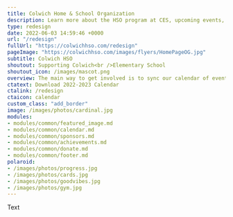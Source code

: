 ```yaml
---
title: Colwich Home & School Organization
description: Learn more about the HSO program at CES, upcoming events, and find out how you can contribute.
type: redesign
date: 2022-06-03 14:59:46 +0000
url: "/redesign"
fullUrl: "https://colwichhso.com/redesign"
pageImage: "https://colwichhso.com/images/flyers/HomePageOG.jpg"
subtitle: Colwich HSO
shoutout: Supporting Colwich<br />Elementary School
shoutout_icon: /images/mascot.png
overview: The main way to get involved is to sync our calendar of events, which will keep you updated on all upcoming HSO activities.
ctatext: Download 2022-2023 Calendar
ctalink: /redesign
ctaicon: calendar
custom_class: "add_border"
image: /images/photos/cardinal.jpg
modules:
- modules/common/featured_image.md
- modules/common/calendar.md
- modules/common/sponsors.md
- modules/common/achievements.md
- modules/common/donate.md
- modules/common/footer.md
polaroid:
- /images/photos/progress.jpg
- /images/photos/cards.jpg
- /images/photos/goodvibes.jpg
- /images/photos/gym.jpg
---
```

Text